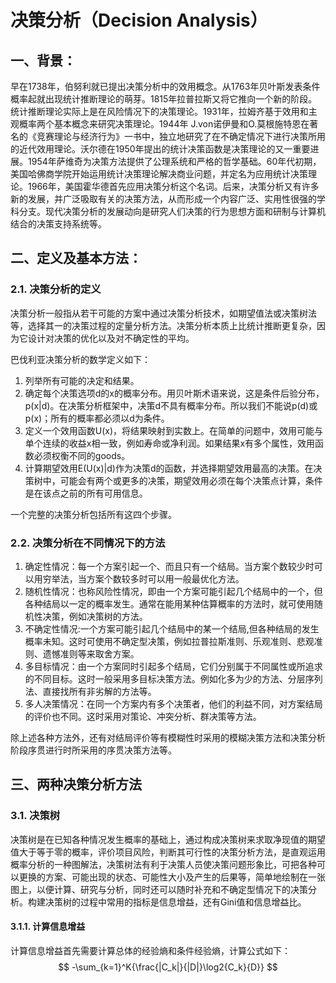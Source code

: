 # 决策分析（Decision Analysis）

## 一、背景：

早在1738年，伯努利就已提出决策分析中的效用概念。从1763年贝叶斯发表条件概率起就出现统计推断理论的萌芽。1815年拉普拉斯又将它推向一个新的阶段。统计推断理论实际上是在风险情况下的决策理论。1931年，拉姆齐基于效用和主观概率两个基本概念来研究决策理论。1944年 J.von诺伊曼和O.莫根施特恩在著名的《竞赛理论与经济行为》一书中，独立地研究了在不确定情况下进行决策所用的近代效用理论。沃尔德在1950年提出的统计决策函数是决策理论的又一重要进展。1954年萨维奇为决策方法提供了公理系统和严格的哲学基础。60年代初期，美国哈佛商学院开始运用统计决策理论解决商业问题，并定名为应用统计决策理论。1966年，美国霍华德首先应用决策分析这个名词。后来，决策分析又有许多新的发展，并广泛吸取有关的决策方法，从而形成一个内容广泛、实用性很强的学科分支。现代决策分析的发展动向是研究人们决策的行为思想方面和研制与计算机结合的决策支持系统等。

## 二、定义及基本方法：

### 2.1. 决策分析的定义

决策分析一般指从若干可能的方案中通过决策分析技术，如期望值法或决策树法等，选择其一的决策过程的定量分析方法。决策分析本质上比统计推断更复杂，因为它设计对决策的优化以及对不确定性的平均。

巴伐利亚决策分析的数学定义如下：
1.	列举所有可能的决定和结果。
2.	确定每个决策选项d的x的概率分布。用贝叶斯术语来说，这是条件后验分布，p(x|d)。在决策分析框架中，决策d不具有概率分布。所以我们不能说p(d)或p(x)；所有的概率都必须以d为条件。
3.	定义一个效用函数U(x)，将结果映射到实数上。在简单的问题中，效用可能与单个连续的收益x相一致，例如寿命或净利润。如果结果x有多个属性，效用函数必须权衡不同的goods。
4.	计算期望效用E(U(x)|d)作为决策d的函数，并选择期望效用最高的决策。在决策树中，可能会有两个或更多的决策，期望效用必须在每个决策点计算，条件是在该点之前的所有可用信息。

一个完整的决策分析包括所有这四个步骤。

### 2.2. 决策分析在不同情况下的方法
1.	确定性情况：每一个方案引起一个、而且只有一个结局。当方案个数较少时可以用穷举法，当方案个数较多时可以用一般最优化方法。
2.	随机性情况：也称风险性情况，即由一个方案可能引起几个结局中的一个，但各种结局以一定的概率发生。通常在能用某种估算概率的方法时，就可使用随机性决策，例如决策树的方法。
3.	不确定性情况:一个方案可能引起几个结局中的某一个结局,但各种结局的发生概率未知。这时可使用不确定型决策，例如拉普拉斯准则、乐观准则、悲观准则、遗憾准则等来取舍方案。
4.	多目标情况：由一个方案同时引起多个结局，它们分别属于不同属性或所追求的不同目标。这时一般采用多目标决策方法。例如化多为少的方法、分层序列法、直接找所有非劣解的方法等。
5.	多人决策情况：在同一个方案内有多个决策者，他们的利益不同，对方案结局的评价也不同。这时采用对策论、冲突分析、群决策等方法。

除上述各种方法外，还有对结局评价等有模糊性时采用的模糊决策方法和决策分析阶段序贯进行时所采用的序贯决策方法等。

## 三、两种决策分析方法

### 3.1. 决策树

决策树是在已知各种情况发生概率的基础上，通过构成决策树来求取净现值的期望值大于等于零的概率，评价项目风险，判断其可行性的决策分析方法，是直观运用概率分析的一种图解法，决策树法有利于决策人员使决策问题形象比，可把各种可以更换的方案、可能出现的状态、可能性大小及产生的后果等，简单地绘制在一张图上，以便计算、研究与分析，同时还可以随时补充和不确定型情况下的决策分析。构建决策树的过程中常用的指标是信息增益，还有Gini值和信息增益比。

#### 3.1.1. 计算信息增益

计算信息增益首先需要计算总体的经验熵和条件经验熵，计算公式如下：$$ -\sum_{k=1}^K{\frac{|C_k|}{|D|}\log2{C_k}{D}} $$

